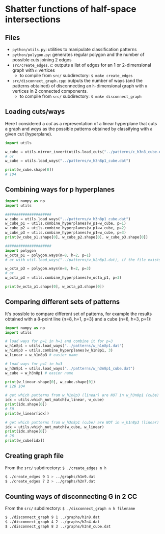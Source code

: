 # Shatter functions of half-space intersections

## Files
* `python/utils.py`: utilities to manipulate classification patterns
* `python/polygon.py`: generates regular polygon and the number of possible cuts joining 2 edges
* `src/create_edges.c`: outputs a list of edges for an 1 or 2-dimensional graph with `n` vertices
  * to compile from `src/` subdirectory: `$ make create_edges`
* `src/disconnect_graph.cpp`: outputs the number of ways (and the patterns obtained) of disconnecting an `h`-dimensional graph with `n` vertices in 2 connected components.
  * to compile from `src/` subdirectory: `$ make disconnect_graph`

## Loading cuts/ways
Here I considered a _cut_ as a representation of a linear hyperplane that cuts a graph and _ways_ as the possible patterns obtained by classifying with a given cut (hyperplane).  
```python
import utils

w_cube = utils.mirror_invert(utils.load_cuts("../patterns/c_h3n8_cube.dat"))
# or
w_cube = utils.load_ways("../patterns/w_h3n8p1_cube.dat")

print(w_cube.shape[0])
# 104
```

## Combining ways for p hyperplanes
```python
import numpy as np
import utils

#####################
w_cube = utils.load_ways("../patterns/w_h3n8p1_cube.dat")
w_cube_p1 = utils.combine_hyperplanes(w_p1=w_cube, p=1)
w_cube_p2 = utils.combine_hyperplanes(w_p1=w_cube, p=2)
w_cube_p3 = utils.combine_hyperplanes(w_p1=w_cube, p=3)
print(w_cube_p1.shape[0], w_cube_p2.shape[0], w_cube_p3.shape[0])

#####################
import polygon
w_octa_p1 = polygon.ways(n=8, h=2, p=1)
# or with util.load_ways("../patterns/w_h2n8p1.dat), if the file exists

w_octa_p3 = polygon.ways(n=8, h=2, p=3)
# or
w_octa_p3 = utils.combine_hyperplanes(w_octa_p1, p=3)

print(w_octa_p1.shape[0], w_octa_p3.shape[0])
```

## Comparing different sets of patterns
It's possible to compare different set of patterns, for example the results obtained with a 8-point line {n=8, h=1, p=3} and a cube {n=8, h=3, p=1}:
```python
import numpy as np
import utils

# load ways for p=1 in h=1 and combine it for p=3
w_h1n8p1 = utils.load_ways("../patterns/w_h1n8p1.dat")
w_h1n8p3 = utils.combine_hyperplanes(w_h1n8p1, 3)
w_linear = w_h1n8p3 # easier name

# load ways for p=1 in h=3
w_h3n8p1 = utils.load_ways("../patterns/w_h3n8p1_cube.dat")
w_cube = w_h3n8p1 # easier name

print(w_linear.shape[0], w_cube.shape[0])
# 128 104

# get which patterns from w_h1n8p3 (linear) are NOT in w_h3n8p1 (cube)
idx = utils.which_not_match(w_linear, w_cube)
print(idx.shape[0])
# 50
print(w_linear[idx])

# get which patterns from w_h3n8p1 (cube) are NOT in w_h1n8p3 (linear)
idx = utils.which_not_match(w_cube, w_linear)
print(idx.shape[0])
# 26
print(w_cube[idx])
```


## Creating graph file
From the `src/` subdirectory: `$ ./create_edges n h`  
```bash
$ ./create_edges 9 1 > ../graphs/h1n9.dat  
$ ./create_edges 7 2 > ../graphs/h2n7.dat  
```

## Counting ways of disconnecting G in 2 CC
From the `src/` subdirectory: `$ ./disconnect_graph n h filename`  
```bash
$ ./disconnect_graph 9 1 ../graphs/h1n9.dat  
$ ./disconnect_graph 4 2 ../graphs/h2n4.dat  
$ ./disconnect_graph 8 3 ../graphs/h3n8_cube.dat  
```
